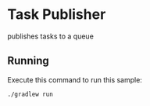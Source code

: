 # Task Publisher
publishes tasks to a queue

## Running

Execute this command to run this sample:

```bash
./gradlew run
```